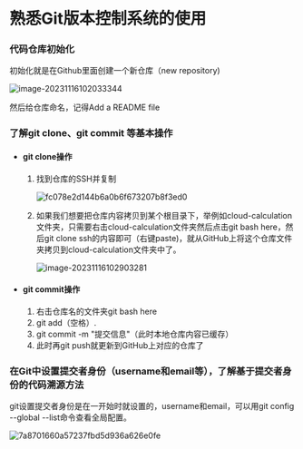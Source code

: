 # 熟悉Git版本控制系统的使用

### 代码仓库初始化

初始化就是在Github里面创建一个新仓库（new repository)

![image-20231116102033344](D:\大学\大三上\cloud_calculation\Alkaid3118\img\image-20231116102033344.png)

然后给仓库命名，记得Add a README file

### 了解git  clone、git commit 等基本操作

- #### git clone操作

  1. 找到仓库的SSH并复制

     ![fc078e2d144b6a0b6f673207b8f3ed0](D:\大学\大三上\cloud_calculation\Alkaid3118\img\fc078e2d144b6a0b6f673207b8f3ed0.png)

  2. 如果我们想要把仓库内容拷贝到某个根目录下，举例如cloud-calculation文件夹，只需要右击cloud-calculation文件夹然后点击git bash here，然后git clone ssh的内容即可（右键paste)，就从GitHub上将这个仓库文件夹拷贝到cloud-calculation文件夹中了。

     ![image-20231116102903281](D:\大学\大三上\cloud_calculation\Alkaid3118\img\image-20231116102903281.png)

- #### git commit操作

  1. 右击仓库名的文件夹git bash here
  2. git add（空格）.
  3. git commit -m "提交信息"（此时本地仓库内容已缓存）
  4. 此时再git push就更新到GitHub上对应的仓库了

### 在Git中设置提交者身份（username和email等），了解基于提交者身份的代码溯源方法

git设置提交者身份是在一开始时就设置的，username和email，可以用git config --global --list命令查看全局配置。

![7a8701660a57237fbd5d936a626e0fe](D:\大学\大三上\cloud_calculation\Alkaid3118\img\7a8701660a57237fbd5d936a626e0fe.png)